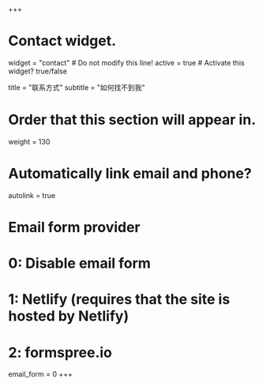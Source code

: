 +++
# Contact widget.
widget = "contact"  # Do not modify this line!
active = true  # Activate this widget? true/false

title = "联系方式"
subtitle = "如何找不到我"

# Order that this section will appear in.
weight = 130

# Automatically link email and phone?
autolink = true

# Email form provider
#   0: Disable email form
#   1: Netlify (requires that the site is hosted by Netlify)
#   2: formspree.io
email_form = 0
+++

